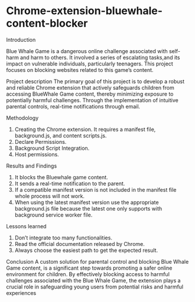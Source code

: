 # Chrome-extension-bluewhale-content-blocker

Introduction

Blue Whale Game is a dangerous online challenge associated with self-harm and harm to others. It involved a series of escalating tasks,and its impact on vulnerable individuals, particularly teenagers. This project focuses on blocking websites related to this game’s content.

 
Project description
 The primary goal of this project is to develop a robust and reliable Chrome extension that actively safeguards children from accessing BlueWhale Game content, thereby minimizing exposure to potentially harmful challenges. Through the implementation of intuitive parental controls, real-time notifications through email.

Methodology
 1. Creating the Chrome extension. It requires a manifest file,
 background.js, and content scripts.js.
 2. Declare Permissions.
 3. Background Script Integration.
 4. Host permissions.

Results and Findings
 1. It blocks the Bluewhale game content.
 2. It sends a real-time notification to the parent.
 3. If a compatible manifest version is not included in the manifest file
 whole process will not work.
 4. When using the latest manifest version use the appropriate
 background.js file because the latest one only supports with background
 service worker file.
 
Lessons learned
 1. Don’t integrate too many functionalities.
 2. Read the official documentation released by Chrome.
 3. Always choose the easiest path to get the expected result.

Conclusion
 A custom solution for parental control and blocking Blue Whale Game
 content, is a significant step towards promoting a safer online
 environment for children. By effectively blocking access to harmful
 challenges associated with the Blue Whale Game, the extension plays a
 crucial role in safeguarding young users from potential risks and
 harmful experiences
